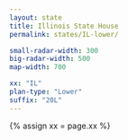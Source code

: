 ```yaml
---
layout: state
title: Illinois State House
permalink: states/IL-lower/

small-radar-width: 300
big-radar-width: 500
map-width: 700

xx: "IL"
plan-type: "Lower"
suffix: "20L"
---
```


{% assign xx = page.xx %}